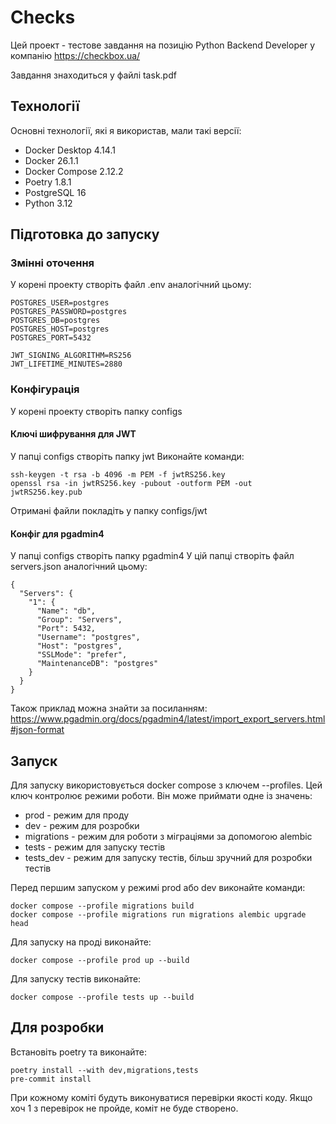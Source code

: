 # Checks
Цей проект - тестове завдання на позицію Python Backend Developer у компанію https://checkbox.ua/

Завдання знаходиться у файлі task.pdf

## Технології
Основні технології, які я використав, мали такі версії:
- Docker Desktop 4.14.1
- Docker 26.1.1
- Docker Compose 2.12.2
- Poetry 1.8.1
- PostgreSQL 16
- Python 3.12

## Підготовка до запуску
### Змінні оточення
У корені проекту створіть файл .env аналогічний цьому:
```
POSTGRES_USER=postgres
POSTGRES_PASSWORD=postgres
POSTGRES_DB=postgres
POSTGRES_HOST=postgres
POSTGRES_PORT=5432

JWT_SIGNING_ALGORITHM=RS256
JWT_LIFETIME_MINUTES=2880
```

### Конфігурація
У корені проекту створіть папку configs

#### Ключі шифрування для JWT
У папці configs створіть папку jwt
Виконайте команди:
```
ssh-keygen -t rsa -b 4096 -m PEM -f jwtRS256.key
openssl rsa -in jwtRS256.key -pubout -outform PEM -out jwtRS256.key.pub
```
Отримані файли покладіть у папку configs/jwt

#### Конфіг для pgadmin4
У папці configs створіть папку pgadmin4
У цій папці створіть файл servers.json аналогічний цьому:
```
{
  "Servers": {
    "1": {
      "Name": "db",
      "Group": "Servers",
      "Port": 5432,
      "Username": "postgres",
      "Host": "postgres",
      "SSLMode": "prefer",
      "MaintenanceDB": "postgres"
    }
  }
}
```
Також приклад можна знайти за посиланням: https://www.pgadmin.org/docs/pgadmin4/latest/import_export_servers.html#json-format

## Запуск
Для запуску використовується docker compose з ключем --profiles. Цей ключ контролює режими роботи. Він може приймати одне із значень:
- prod - режим для проду
- dev - режим для розробки
- migrations - режим для роботи з міграціями за допомогою alembic
- tests - режим для запуску тестів
- tests_dev - режим для запуску тестів, більш зручний для розробки тестів

Перед першим запуском у режимі prod або dev виконайте команди:
```
docker compose --profile migrations build
docker compose --profile migrations run migrations alembic upgrade head
```
Для запуску на проді виконайте:
```
docker compose --profile prod up --build
```
Для запуску тестів виконайте:
```
docker compose --profile tests up --build
```

## Для розробки
Встановіть poetry та виконайте:
```
poetry install --with dev,migrations,tests
pre-commit install
```
При кожному коміті будуть виконуватися перевірки якості коду. Якщо хоч 1 з перевірок не пройде, коміт не буде створено.
